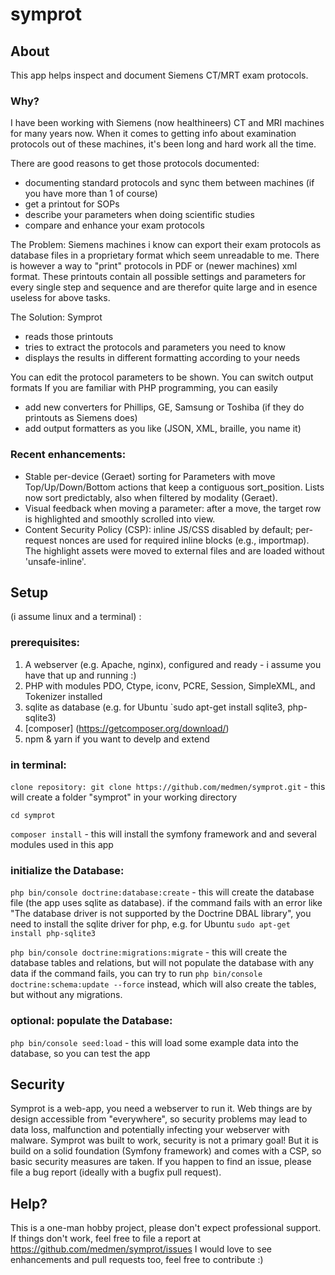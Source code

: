 # symprot 

## About
This app helps inspect and document Siemens CT/MRT exam protocols.

### Why? 
I have been working with Siemens (now healthineers) CT and MRI machines for many years now.
When it comes to getting info about examination protocols out of these machines, it's been long and hard work all the time.

There are good reasons to get those protocols documented:
- documenting standard protocols and sync them between machines (if you have more than 1 of course)
- get a printout for SOPs
- describe your parameters when doing scientific studies
- compare and enhance your exam protocols

The Problem:
Siemens machines i know can export their exam protocols as database files in a proprietary format which 
seem unreadable to me.
There is however a way to "print" protocols in PDF or (newer machines) xml format. 
These printouts contain all possible settings and parameters for every single step and sequence and are therefor 
quite large and in esence useless for above tasks.

The Solution:
Symprot 
- reads those printouts 
- tries to extract the protocols and parameters you need to know 
- displays the results in different formatting according to your needs

You can edit the protocol parameters to be shown. 
You can switch output formats
If you are familiar with PHP programming, you can easily 
- add new converters for Phillips, GE, Samsung or Toshiba (if they do printouts as Siemens does)
- add output formatters as you like (JSON, XML, braille, you name it)



### Recent enhancements:
- Stable per-device (Geraet) sorting for Parameters with move Top/Up/Down/Bottom actions that keep a contiguous sort_position. Lists now sort predictably, also when filtered by modality (Geraet).
- Visual feedback when moving a parameter: after a move, the target row is highlighted and smoothly scrolled into view.
- Content Security Policy (CSP): inline JS/CSS disabled by default; per-request nonces are used for required inline blocks (e.g., importmap). The highlight assets were moved to external files and are loaded without 'unsafe-inline'.

## Setup 
(i assume linux and a terminal)  :
### prerequisites: 
  1. A webserver (e.g. Apache, nginx), configured and ready - i assume you have that up and running :) 
  2. PHP with modules PDO, Ctype, iconv, PCRE, Session, SimpleXML, and Tokenizer installed
  3. sqlite as database (e.g. for Ubuntu `sudo apt-get install sqlite3, php-sqlite3)
  4. [composer] (https://getcomposer.org/download/)
  5. npm & yarn if you want to develp and extend
### in terminal:  
`clone repository: git clone https://github.com/medmen/symprot.git` - this will create a folder "symprot" in your working directory

`cd symprot`

`composer install` - this will install the symfony framework and and several modules used in this app

### initialize the Database:
`php bin/console doctrine:database:create` - this will create the database file (the app uses sqlite as database). 
if the command fails with an error like "The database driver is not supported by the Doctrine DBAL library", you need to install the sqlite driver for php, 
e.g. for Ubuntu `sudo apt-get install php-sqlite3`

`php bin/console doctrine:migrations:migrate` - this will create the database tables and relations, but will not populate the database with any data
if the command fails, you can try to run `php bin/console doctrine:schema:update --force` instead, which will also create the tables, but without any migrations.

### optional: populate the Database:
`php bin/console seed:load` - this will load some example data into the database, so you can test the app


## Security
Symprot is a web-app, you need a webserver to run it. 
Web things are by design accessible from "everywhere", so security problems may lead to data loss, 
malfunction and potentially infecting your webserver with malware. 
Symprot was built to work, security is not a primary goal! 
But it is build on a solid foundation (Symfony framework) and comes with a CSP, so basic security measures are taken.
If you happen to find an issue, please file a bug report (ideally with a bugfix pull request).

## Help?
This is a one-man hobby project, please don't expect professional support.
If things don't work, feel free to file a report at https://github.com/medmen/symprot/issues
I would love to see enhancements and pull requests too, feel free to contribute :)